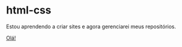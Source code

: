 # html-css
 
Estou aprendendo a criar sites e agora gerenciarei meus repositórios.

<a href="#">Olá!</a>